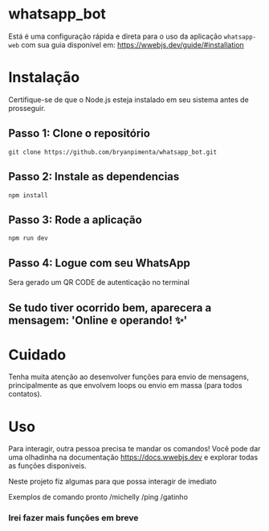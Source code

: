 # whatsapp_bot
Está é uma configuração rápida e direta para o uso da aplicação `whatsapp-web` com sua guia disponivel em: https://wwebjs.dev/guide/#installation

# Instalação
Certifique-se de que o Node.js esteja instalado em seu sistema antes de prosseguir.

## Passo 1: Clone o repositório
`git clone https://github.com/bryanpimenta/whatsapp_bot.git`

## Passo 2: Instale as dependencias
`npm install`

## Passo 3: Rode a aplicação
`npm run dev`

## Passo 4: Logue com seu WhatsApp

Sera gerado um QR CODE de autenticação no terminal

## Se tudo tiver ocorrido bem, aparecera a mensagem: 'Online e operando! ✨'

# Cuidado
Tenha muita atenção ao desenvolver funções para envio de mensagens, principalmente as que envolvem loops ou envio em massa (para todos contatos).

# Uso
Para interagir, outra pessoa precisa te mandar os comandos! 
Você pode dar uma olhadinha na documentação https://docs.wwebjs.dev e explorar todas as funções disponiveis.

Neste projeto fiz algumas para que possa interagir de imediato

Exemplos de comando pronto
/michelly
/ping
/gatinho

### Irei fazer mais funções em breve
